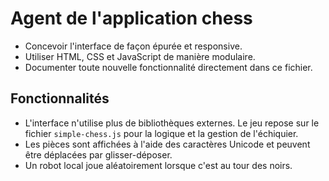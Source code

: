 # Agent de l'application chess

- Concevoir l'interface de façon épurée et responsive.
- Utiliser HTML, CSS et JavaScript de manière modulaire.
- Documenter toute nouvelle fonctionnalité directement dans ce fichier.

## Fonctionnalités

- L'interface n'utilise plus de bibliothèques externes. Le jeu repose sur le fichier `simple-chess.js` pour la logique et la gestion de l'échiquier.
- Les pièces sont affichées à l'aide des caractères Unicode et peuvent être déplacées par glisser-déposer.
- Un robot local joue aléatoirement lorsque c'est au tour des noirs.
